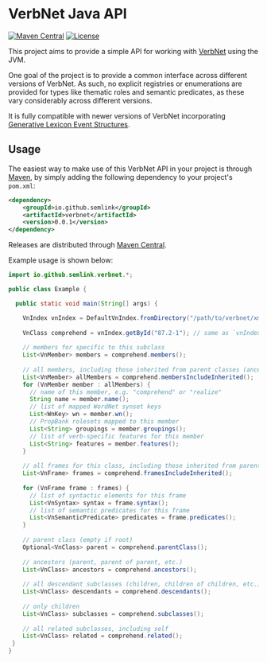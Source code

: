 # VerbNet Java API
[![Maven Central](https://maven-badges.herokuapp.com/maven-central/io.github.semlink/verbnet/badge.svg)](https://maven-badges.herokuapp.com/maven-central/io.github.semlink/verbnet)
[![License](https://img.shields.io/badge/License-Apache%202.0-blue.svg)](https://opensource.org/licenses/Apache-2.0)

This project aims to provide a simple API for working with [VerbNet](https://verbs.colorado.edu/verbnet/) using the JVM.

One goal of the project is to provide a common interface across different versions of VerbNet.
As such, no explicit registries or enumerations are provided for types like thematic roles and semantic predicates, as these vary considerably across different versions.

It is fully compatible with newer versions of VerbNet incorporating [Generative Lexicon Event Structures](http://www.lrec-conf.org/proceedings/lrec2018/pdf/1056.pdf).

## Usage
The easiest way to make use of this VerbNet API in your project is through [Maven](https://maven.apache.org/),
by simply adding the following dependency to your project's `pom.xml`:

```xml
<dependency>
    <groupId>io.github.semlink</groupId>
    <artifactId>verbnet</artifactId>
    <version>0.0.1</version>
</dependency>
```

Releases are distributed through [Maven Central](https://mvnrepository.com/repos/central).


Example usage is shown below:
```java
import io.github.semlink.verbnet.*;

public class Example {

  public static void main(String[] args) {

    VnIndex vnIndex = DefaultVnIndex.fromDirectory("/path/to/verbnet/xmls/");
  
    VnClass comprehend = vnIndex.getById("87.2-1"); // same as `vnIndex.getById("comprehend-87.2-1")`
  
    // members for specific to this subclass
    List<VnMember> members = comprehend.members();
  
    // all members, including those inherited from parent classes (ancestors)
    List<VnMember> allMembers = comprehend.membersIncludeInherited();
    for (VnMember member : allMembers) {
      // name of this member, e.g. "comprehend" or "realize"
      String name = member.name();
      // list of mapped WordNet synset keys
      List<WnKey> wn = member.wn();
      // PropBank rolesets mapped to this member
      List<String> groupings = member.groupings();
      // list of verb-specific features for this member
      List<String> features = member.features();
    }
  
    // all frames for this class, including those inherited from parent classes
    List<VnFrame> frames = comprehend.framesIncludeInherited();
  
    for (VnFrame frame : frames) {
      // list of syntactic elements for this frame
      List<VnSyntax> syntax = frame.syntax();
      // list of semantic predicates for this frame
      List<VnSemanticPredicate> predicates = frame.predicates();
    }
  
    // parent class (empty if root)
    Optional<VnClass> parent = comprehend.parentClass();
  
    // ancestors (parent, parent of parent, etc.)
    List<VnClass> ancestors = comprehend.ancestors();
  
    // all descendant subclasses (children, children of children, etc.)
    List<VnClass> descendants = comprehend.descendants();
  
    // only children
    List<VnClass> subclasses = comprehend.subclasses();
  
    // all related subclasses, including self
    List<VnClass> related = comprehend.related();
 }
}

```